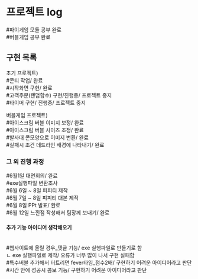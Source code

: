 <h1>프로젝트 log</h1>

#파이게임 모듈 공부 완료</br>
#버블게임 공부 완료</br>

<h2>구현 목록</h2>
<p> 
 초기 프로젝트) </br>
 #콘티 작업/ 완료 </br>
 #시작화면 구현/ 완료 </br>
 #고객주문(랜덤함수) 구현/진행중/ 프로젝트 중지 </br>
 #타이머 구현/ 진행중/ 프로젝트 중지 </br>
</p>
<p>
 버블게임 프로젝트) </br>
 #아이스크림 버블 이미지 보정/ 완료</br>
 #아이스크림 버블 사이즈 조정/ 완료</br>
 #발사대 콘모양으로 이미지 변환/ 완료</br>
 #실패시 조건 데드라인 배경에 나타내기/ 완료</br>
</p>
<p>
 <h3>그 외 진행 과정</h3>
 #6월1일 대면회의/ 완료</br>
 #exe실행파일 변환조사</br>
 #6월 6일 ~ 8일 피피티 제작</br>
 #6월 7일 ~ 8일 피피티 대본 제작</br>
 #6월 8일 PPt 발표/ 완료</br>
 #6월 12일 느낀점 작성해서 팀장께 보내기/ 완료</br>

<h4>추가 기능 아이디어 생각해오기</h4></br>
#웹사이트에 올릴 경우_댓글 기능/ exe 실행파일로 만들기로 함</br>
 ㄴ exe 실행파일로 제작/ 오류가 너무 많이 나서 구현 실패함 </br>
#특수버블 추가해서 터트리면 fever타임_점수2배/ 구현하기 어려운 아이디어라고 판단</br>
#시간 안에 성공시 콤보 기능/ 구현하기 어려운 아이디어라고 판단</br>

